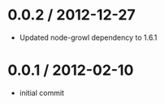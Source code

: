 
0.0.2 / 2012-12-27 
==================

  * Updated node-growl dependency to 1.6.1


0.0.1 / 2012-02-10 
==================

  * initial commit
